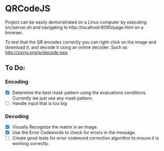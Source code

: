QRCodeJS
========

Project can be easily demonstrated on a Linux computer by executing src/server.sh
and navigating to http://localhost:8080/page.html on a browser.

To test that the QR encodes correctly you can right-click on the image and
download it, and decode it using an online decoder. Such as
http://zxing.org/w/decode.jspx


## To Do:

### Encoding
  - [x] Determine the best mask pattern using the evaluations conditions. Currently we just use any mask pattern.
  - [ ] Handle input that is too big
### Decoding
  - [x] Visually Recognize the matrix in an image.
  - [x] Use the Error Codewords to check for errors in the message.
  - [ ] Create good tests for error codeword correction algorithm to ensure it is working correctly.
